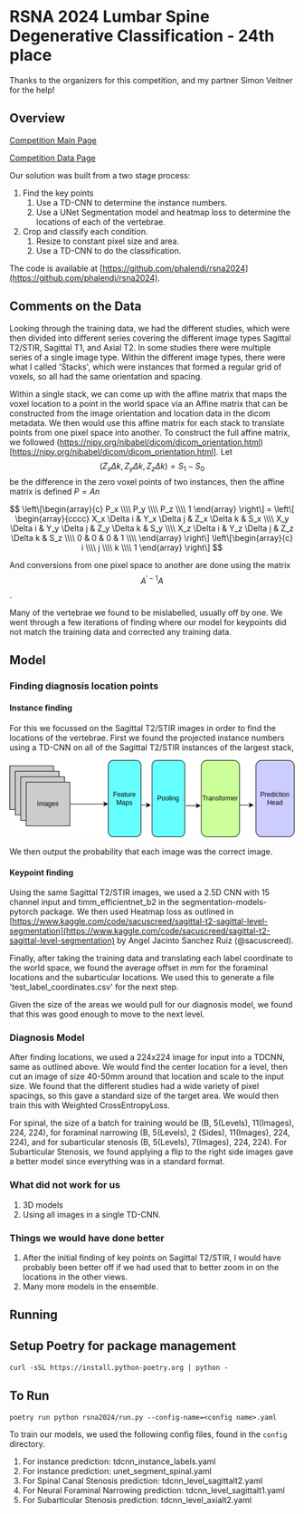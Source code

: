 # RSNA 2024 Lumbar Spine Degenerative Classification - 24th place

Thanks to the organizers for this competition, and my partner Simon Veitner for the help!

## Overview

[Competition Main Page](https://www.kaggle.com/competitions/rsna-2024-lumbar-spine-degenerative-classification/overview)

[Competition Data Page](https://www.kaggle.com/competitions/rsna-2024-lumbar-spine-degenerative-classification/data)

Our solution was built from a two stage process:

1. Find the key points
    1. Use a TD-CNN to determine the instance numbers.
    2. Use a UNet Segmentation model and heatmap loss to determine the locations of each of the vertebrae.
2. Crop and classify each condition.
    1. Resize to constant pixel size and area.
    2. Use a TD-CNN to do the classification.


The code is available at [https://github.com/phalendj/rsna2024](https://github.com/phalendj/rsna2024).


## Comments on the Data

Looking through the training data, we had the different studies, which were then divided into different series covering the different image types Sagittal T2/STIR, Sagittal T1, and Axial T2.  In some studies there were multiple series of a single image type.  Within the different image types, there were what I called 'Stacks', which were instances that formed a regular grid of voxels, so all had the same orientation and spacing.

Within a single stack, we can come up with the affine matrix that maps the voxel location to a point in the world space via an Affine matrix that can be constructed from the image orientation and location data in the dicom metadata.  We then would use this affine matrix for each stack to translate points from one pixel space into another.  To construct the full affine matrix, we followed (https://nipy.org/nibabel/dicom/dicom_orientation.html)[https://nipy.org/nibabel/dicom/dicom_orientation.html].  Let $$(Z_x \Delta k, Z_y \Delta k, Z_z \Delta k) = S_1 - S_0$$ be the difference in the zero voxel points of two instances, then the affine matrix is defined $P = A n$

$$ \left\[\begin{array}{c}
P_x \\\\
P_y \\\\
P_z \\\\
1 \end{array}
\right\] = 
\left\[
\begin{array}{cccc}
X_x \Delta i & Y_x \Delta j & Z_x \Delta k & S_x \\\\
X_y \Delta i & Y_y \Delta j & Z_y \Delta k & S_y \\\\
X_z \Delta i & Y_z \Delta j & Z_z \Delta k & S_z \\\\
0 & 0 & 0 & 1 \\\\
\end{array}
\right\]
\left\[\begin{array}{c}
i \\\\
j \\\\
k \\\\
1 \end{array}
\right\]
$$

And conversions from one pixel space to another are done using the matrix $$ A^{\prime -1} A$$.

Many of the vertebrae we found to be mislabelled, usually off by one.  We went through a few iterations of finding where our model for keypoints did not match the training data and corrected any training data.

## Model

### Finding diagnosis location points

#### Instance finding

For this we focussed on the Sagittal T2/STIR images in order to find the locations of the vertebrae.  First we found the projected instance numbers using a TD-CNN on all of the Sagittal T2/STIR instances of the largest stack,

![TD-CNN](./TDCNN.png)

We then output the probability that each image was the correct image.

#### Keypoint finding

Using the same Sagittal T2/STIR images, we used a 2.5D CNN with 15 channel input and timm_efficientnet_b2 in the segmentation-models-pytorch package.  We then used Heatmap loss as outlined in [https://www.kaggle.com/code/sacuscreed/sagittal-t2-sagittal-level-segmentation](https://www.kaggle.com/code/sacuscreed/sagittal-t2-sagittal-level-segmentation) by Angel Jacinto Sanchez Ruiz (@sacuscreed).


Finally, after taking the training data and translating each label coordinate to the world space, we found the average offset in mm for the foraminal locations and the subarticular locations.   We used this to generate a file 'test_label_coordinates.csv' for the next step.

Given the size of the areas we would pull for our diagnosis model, we found that this was good enough to move to the next level.

### Diagnosis Model

After finding locations, we used a 224x224 image for input into a TDCNN, same as outlined above.  We would find the center location for a level, then cut an image of size 40-50mm around that location and scale to the input size.  We found that the different studies had a wide variety of pixel spacings, so this gave a standard size of the target area.  We would then train this with Weighted CrossEntropyLoss.

For spinal, the size of a batch for training would be (B, 5(Levels), 11(Images), 224, 224), for foraminal narrowing (B, 5(Levels), 2 (Sides), 11(Images), 224, 224), and for subarticular stenosis (B, 5(Levels), 7(Images), 224, 224).  For Subarticular Stenosis, we found applying a flip to the right side images gave a better model since everything was in a standard format.


### What did not work for us


1. 3D models
2. Using all images in a single TD-CNN.


### Things we would have done better

1. After the initial finding of key points on Sagittal T2/STIR, I would have probably been better off if we had used that to better zoom in on the locations in the other views.
2. Many more models in the ensemble.  


## Running

## Setup Poetry for package management
```
curl -sSL https://install.python-poetry.org | python -
```

## To Run
```
poetry run python rsna2024/run.py --config-name=<config name>.yaml 
```

To train our models, we used the following config files, found in the `config` directory.

1. For instance prediction: tdcnn_instance_labels.yaml
2. For instance prediction: unet_segment_spinal.yaml
3. For Spinal Canal Stenosis prediction: tdcnn_level_sagittalt2.yaml
4. For Neural Foraminal Narrowing prediction: tdcnn_level_sagittalt1.yaml
5. For Subarticular Stenosis prediction: tdcnn_level_axialt2.yaml

